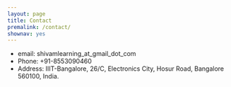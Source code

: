 ```yaml
---
layout: page
title: Contact
premalink: /contact/
shownav: yes
---
```


- email: shivamlearning_at_gmail_dot_com
- Phone: +91-8553090460
- Address: IIIT-Bangalore, 26/C, Electronics City, Hosur Road, Bangalore 560100, India.